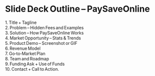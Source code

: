 # Slide Deck Outline – PaySaveOnline

1. Title + Tagline  
2. Problem – Hidden Fees and Examples  
3. Solution – How PaySaveOnline Works  
4. Market Opportunity – Stats & Trends  
5. Product Demo – Screenshot or GIF  
6. Revenue Model  
7. Go‑to‑Market Plan  
8. Team and Roadmap  
9. Funding Ask + Use of Funds  
10. Contact + Call to Action.